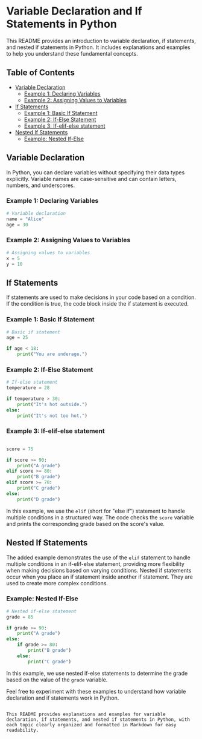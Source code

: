 # Variable Declaration and If Statements in Python

This README provides an introduction to variable declaration, if statements, and nested if statements in Python. It includes explanations and examples to help you understand these fundamental concepts.

## Table of Contents

- [Variable Declaration](#variable-declaration)
  - [Example 1: Declaring Variables](#example-1-declaring-variables)
  - [Example 2: Assigning Values to Variables](#example-2-assigning-values-to-variables)
- [If Statements](#if-statements)
  - [Example 1: Basic If Statement](#example-1-basic-if-statement)
  - [Example 2: If-Else Statement](#example-2-if-else-statement)
  - [Example 3: If-elif-else statement](#example-2-if-else-statement)
- [Nested If Statements](#nested-if-statements)
  - [Example: Nested If-Else](#example-nested-if-else)

## Variable Declaration

In Python, you can declare variables without specifying their data types explicitly. Variable names are case-sensitive and can contain letters, numbers, and underscores. 

### Example 1: Declaring Variables

```python
# Variable declaration
name = "Alice"
age = 30
```

### Example 2: Assigning Values to Variables

```python
# Assigning values to variables
x = 5
y = 10
```

## If Statements

If statements are used to make decisions in your code based on a condition. If the condition is true, the code block inside the if statement is executed.

### Example 1: Basic If Statement

```python
# Basic if statement
age = 25

if age < 18:
    print("You are underage.")
```

### Example 2: If-Else Statement

```python
# If-else statement
temperature = 28

if temperature > 30:
    print("It's hot outside.")
else:
    print("It's not too hot.")
```
### Example 3: If-elif-else statement

```python

score = 75

if score >= 90:
    print("A grade")
elif score >= 80:
    print("B grade")
elif score >= 70:
    print("C grade")
else:
    print("D grade")
```

In this example, we use the `elif` (short for "else if") statement to handle multiple conditions in a structured way. The code checks the `score` variable and prints the corresponding grade based on the score's value.

## Nested If Statements

The added example demonstrates the use of the `elif` statement to handle multiple conditions in an if-elif-else statement, providing more flexibility when making decisions based on varying conditions.
Nested if statements occur when you place an if statement inside another if statement. They are used to create more complex conditions.

### Example: Nested If-Else

```python
# Nested if-else statement
grade = 85

if grade >= 90:
    print("A grade")
else:
    if grade >= 80:
        print("B grade")
    else:
        print("C grade")
```

In this example, we use nested if-else statements to determine the grade based on the value of the `grade` variable.

Feel free to experiment with these examples to understand how variable declaration and if statements work in Python.

```

This README provides explanations and examples for variable declaration, if statements, and nested if statements in Python, with each topic clearly organized and formatted in Markdown for easy readability.

